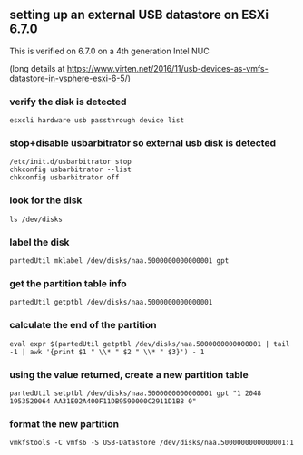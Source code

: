 
## setting up an external USB datastore on ESXi 6.7.0

This is verified on 6.7.0 on a 4th generation Intel NUC

(long details at https://www.virten.net/2016/11/usb-devices-as-vmfs-datastore-in-vsphere-esxi-6-5/)

### verify the disk is detected
  `esxcli hardware usb passthrough device list`

### stop+disable usbarbitrator so external usb disk is detected
   ```
   /etc/init.d/usbarbitrator stop
   chkconfig usbarbitrator --list
   chkconfig usbarbitrator off
   ```
### look for the disk
   `ls /dev/disks`
  
### label the disk
  `partedUtil mklabel /dev/disks/naa.5000000000000001 gpt`

### get the partition table info
  `partedUtil getptbl /dev/disks/naa.5000000000000001`

### calculate the end of the partition
  `eval expr $(partedUtil getptbl /dev/disks/naa.5000000000000001 | tail -1 | awk '{print $1 " \\* " $2 " \\* " $3}') - 1`

### using the value returned, create a new partition table
  `partedUtil setptbl /dev/disks/naa.5000000000000001 gpt "1 2048 1953520064 AA31E02A400F11DB9590000C2911D1B8 0"`

### format the new partition
  `vmkfstools -C vmfs6 -S USB-Datastore /dev/disks/naa.5000000000000001:1`
